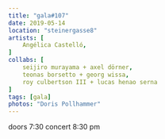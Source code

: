 ```yaml
---
title: "gala#107"
date: 2019-05-14
location: "steinergasse8"
artists: [
    Angélica Castelló,
]
collabs: [
    seijiro murayama + axel dörner,
    teonas borsetto + georg wissa,
    roy culbertson III + lucas henao serna
]
tags: [gala]
photos: "Doris Pollhammer"
---
```

doors 7:30 concert 8:30 pm
